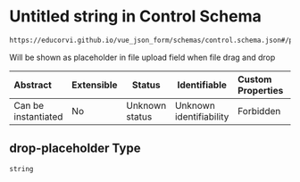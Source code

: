 # Untitled string in Control Schema

```txt
https://educorvi.github.io/vue_json_form/schemas/control.schema.json#/properties/options/properties/drop-placeholder
```

Will be shown as placeholder in file upload field when file drag and drop


| Abstract            | Extensible | Status         | Identifiable            | Custom Properties | Additional Properties | Access Restrictions | Defined In                                                                     |
| :------------------ | ---------- | -------------- | ----------------------- | :---------------- | --------------------- | ------------------- | ------------------------------------------------------------------------------ |
| Can be instantiated | No         | Unknown status | Unknown identifiability | Forbidden         | Allowed               | none                | [control.schema.json\*](../schemas/control.schema.json "open original schema") |

## drop-placeholder Type

`string`
